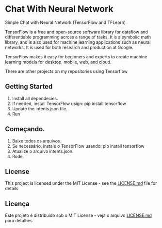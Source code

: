 # Chat With Neural Network 

Simple Chat with Neural Network (TensorFlow and TFLearn)

TensorFlow is a free and open-source software library for dataflow and differentiable programming across a range of tasks. It is a symbolic math library, and is also used for machine learning applications such as neural networks. It is used for both research and production at Google.

TensorFlow makes it easy for beginners and experts to create machine learning models for desktop, mobile, web, and cloud.

There are other projects on my repositories using Tensorflow

## Getting Started

1. Install all dependecies. 
2. If needed, install TensorFlow usign: pip install tensorflow
3. Update the intents.json file. 
4. Run

## Começando. 

1. Baixe todos os arquivos.
2. Se necessário, instale o TensorFlow usando: pip install tensorflow
3. Atualize o arquivo intents.json.
4. Rode.

## License

This project is licensed under the MIT License - see the [LICENSE.md](LICENSE.md) file for details

## Licença 

Este projeto é distribuído sob o MIT License - veja o arquivo [LICENSE.md](LICENSE.md) para detalhes

